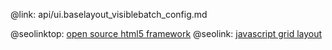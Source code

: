 @link: api/ui.baselayout_visiblebatch_config.md

@seolinktop: [open source html5 framework](https://webix.com)
@seolink: [javascript grid layout](https://webix.com/widget/layout/)